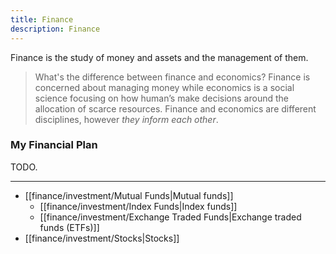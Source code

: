 ```yaml
---
title: Finance
description: Finance
---
```


Finance is the study of money and assets and the management of them.

> What's the difference between finance and economics? Finance is concerned about managing money while economics is a social science focusing on how human’s make decisions around the allocation of scarce resources. Finance and economics are different disciplines, however *they inform each other*.

### My Financial Plan
TODO.

---

- [[finance/investment/Mutual Funds|Mutual funds]]
	- [[finance/investment/Index Funds|Index funds]]
	- [[finance/investment/Exchange Traded Funds|Exchange traded funds (ETFs)]]
- [[finance/investment/Stocks|Stocks]]
